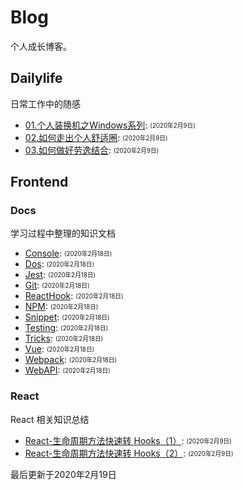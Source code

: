 
# Blog
个人成长博客。


## Dailylife
日常工作中的随感

- [01.个人装换机之Windows系列](./blob/master/dailylife/01.%E4%B8%AA%E4%BA%BA%E8%A3%85%E6%8D%A2%E6%9C%BA%E4%B9%8BWindows%E7%B3%BB%E5%88%97.md): <sub><sup>(2020年2月9日)</sup></sub>
- [02.如何走出个人舒适圈](./blob/master/dailylife/02.%E5%A6%82%E4%BD%95%E8%B5%B0%E5%87%BA%E4%B8%AA%E4%BA%BA%E8%88%92%E9%80%82%E5%9C%88.md): <sub><sup>(2020年2月9日)</sup></sub>
- [03.如何做好劳逸结合](./blob/master/dailylife/03.%E5%A6%82%E4%BD%95%E5%81%9A%E5%A5%BD%E5%8A%B3%E9%80%B8%E7%BB%93%E5%90%88.md): <sub><sup>(2020年2月9日)</sup></sub>

## Frontend



### Docs
学习过程中整理的知识文档

- [Console](./blob/master/frontend/docs/Console.md): <sub><sup>(2020年2月18日)</sup></sub>
- [Dos](./blob/master/frontend/docs/Dos.md): <sub><sup>(2020年2月18日)</sup></sub>
- [Jest](./blob/master/frontend/docs/Jest.md): <sub><sup>(2020年2月18日)</sup></sub>
- [Git](./blob/master/frontend/docs/Git.md): <sub><sup>(2020年2月18日)</sup></sub>
- [ReactHook](./blob/master/frontend/docs/ReactHook.md): <sub><sup>(2020年2月18日)</sup></sub>
- [NPM](./blob/master/frontend/docs/NPM.md): <sub><sup>(2020年2月18日)</sup></sub>
- [Snippet](./blob/master/frontend/docs/Snippet.md): <sub><sup>(2020年2月18日)</sup></sub>
- [Testing](./blob/master/frontend/docs/Testing.md): <sub><sup>(2020年2月18日)</sup></sub>
- [Tricks](./blob/master/frontend/docs/Tricks.md): <sub><sup>(2020年2月18日)</sup></sub>
- [Vue](./blob/master/frontend/docs/Vue.md): <sub><sup>(2020年2月18日)</sup></sub>
- [Webpack](./blob/master/frontend/docs/Webpack.md): <sub><sup>(2020年2月18日)</sup></sub>
- [WebAPI](./blob/master/frontend/docs/WebAPI.md): <sub><sup>(2020年2月18日)</sup></sub>

### React
React 相关知识总结

- [React-生命周期方法快速转 Hooks（1）](./blob/master/frontend/react/React-%E7%94%9F%E5%91%BD%E5%91%A8%E6%9C%9F%E6%96%B9%E6%B3%95%E5%BF%AB%E9%80%9F%E8%BD%AC%20Hooks%EF%BC%881%EF%BC%89.md): <sub><sup>(2020年2月9日)</sup></sub>
- [React-生命周期方法快速转 Hooks（2）](./blob/master/frontend/react/React-%E7%94%9F%E5%91%BD%E5%91%A8%E6%9C%9F%E6%96%B9%E6%B3%95%E5%BF%AB%E9%80%9F%E8%BD%AC%20Hooks%EF%BC%882%EF%BC%89.md): <sub><sup>(2020年2月9日)</sup></sub>

最后更新于2020年2月19日

[^footnote]: timestamp-最后更新于2020年2月19日